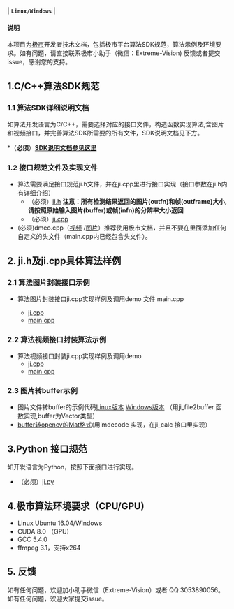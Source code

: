 | **`Linux/Windows`**                               |




#### 说明

本项目为[极市](http://cvmart.net/)开发者技术文档，包括极市平台算法SDK规范，算法示例及环境要求。如有问题，请直接联系极市小助手（微信：Extreme-Vision)  反馈或者提交issue，感谢您的支持。




## 1.C/C++算法SDK规范

### 1.1 算法SDK详细说明文档

如算法开发语言为C/C++，需要选择对应的接口文件，构造函数实现算法,含图片和视频接口，并完善算法SDK所需要的所有文件，SDK说明文档见下方。

*（**必须**）**[SDK说明文档参见这里](./极市算法SDK说明文档V1.0(C&C++)_180911.md)**  



### 1.2 接口规范文件及实现文件

- 算法需要满足接口规范ji.h文件，并在ji.cpp里进行接口实现（接口参数在ji.h内有详细介绍）
  - （必须）[ji.h](./ji.h) **注意：所有检测结果返回的图片(outfn)和帧(outframe)大小,请按照原始输入图片(buffer)或帧(infn)的分辨率大小返回** 
  - （必须）[ji.cpp](./ji.cpp) 
- (必须)dmeo.cpp（[视频](./algorithm_sample(video)/main.cpp) /[图片](./algorithm_sample(image)/main.cpp)）推荐使用极市文档，并且不要在里面添加任何自定义的头文件（main.cpp内已经包含头文件）。



## 2. ji.h及ji.cpp具体算法样例

### 2.1 算法图片封装接口示例

- 算法图片封装接口ji.cpp实现样例及调用demo 文件 main.cpp

  - [ji.cpp](./algorithm_sample(image)/ji.cpp)
  - [main.cpp](./algorithm_sample(image)/main.cpp) 



### 2.2 算法视频接口封装算法示例 

  - 算法视频接口封装ji.cpp实现样例及调用demo  
    - [ji.cpp](./algorithm_sample(video)/ji.cpp)
    - [main.cpp](./algorithm_sample(video)/main.cpp)



### 2.3 图片转buffer示例

   - 图片文件转buffer的示例代码[Linux版本](./convert_File2Buffer/linux/ji_util.h)   [Windows版本](./convert_File2Buffer/windows/ji_util.h) （用ji_file2buffer 函数实现,buffer为Vector类型）
   - [buffer转opencv的Mat格式](./convert_Buffer2Mat/ji_sample_mat.cpp)(用imdecode 实现，在ji_calc 接口里实现）



## 3.Python 接口规范

如开发语言为Python，按照下面接口进行实现。

* （必须）[ji.py](./ji.py)  



## 4.极市算法环境要求（CPU/GPU)

* Linux Ubuntu 16.04/Windows
* CUDA 8.0 （GPU)
* GCC 5.4.0
* ffmpeg 3.1，支持x264



## 5. 反馈

如有任何问题，欢迎加小助手微信（Extreme-Vision）或者 QQ 3053890056。如有任何问题，欢迎大家提交issue。
